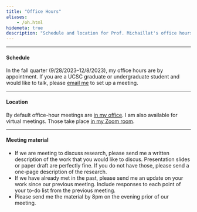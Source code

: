 ```yaml
---
title: "Office Hours"
aliases:
    - /oh.html
hidemeta: true
description: "Schedule and location for Prof. Michaillat's office hours at the University of California, Santa Cruz."
---
```


--- 

#### Schedule

In the fall quarter (9/28/2023–12/8/2023), my office hours are by appointment. If you are a UCSC graduate or undergraduate student and would like to talk, please [email me](mailto:pamichai@ucsc.edu) to set up a meeting. 

---

#### Location

By default office-hour meetings are [in my office](/location/). I am also available for virtual meetings. Those take place [in my Zoom room](https://ucsc.zoom.us/my/pmichaillat).

---

#### Meeting material

+ If we are meeting to discuss research, please send me a written description of the work that you would like to discus. Presentation slides or paper draft are perfectly fine. If you do not have those, please send a one-page description of the research. 
+ If we have already met in the past, please send me an update on your work since our previous meeting. Include responses to each point of your to-do list from the previous meeting. 
+ Please send me the material by 8pm on the evening prior of our meeting.